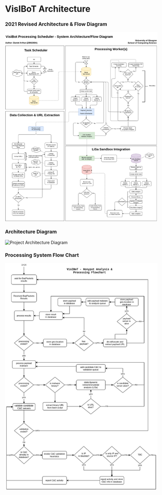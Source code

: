 # VisIBoT Architecture

### 2021 Revised Architecture & Flow Diagram

![Flow Chart](assets/VISIBOT_FlowDiagram_2021.png)

### Architecture Diagram

![Project Architecture Diagram](https://i.imgur.com/txPNTbT.png)

### Processing System Flow Chart

![Flow Chart](assets/flowchart.jpg)